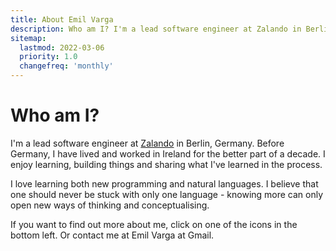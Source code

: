 ```yaml
---
title: About Emil Varga
description: Who am I? I'm a lead software engineer at Zalando in Berlin, Germany. I enjoy learning, building things and sharing what I've learned in the process.
sitemap:
  lastmod: 2022-03-06
  priority: 1.0
  changefreq: 'monthly'
---
```

# Who am I?
I'm a lead software engineer at [Zalando](https://www.zalando.de/) in Berlin, Germany. Before Germany, I have lived and worked in Ireland for the better part of a decade. I enjoy learning, building things and sharing what I've learned in the process.

<!--break-->

I love learning both new programming and natural languages. I believe that one should never be stuck with only one language - knowing more can only open new ways of thinking and conceptualising.

If you want to find out more about me, click on one of the icons in the bottom left. Or contact me at Emil Varga at Gmail.
